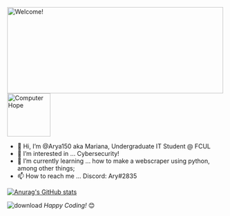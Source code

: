 
<img src="https://i.imgur.com/kLwcZ9O.gif" alt="Welcome!" width="500" height="200"/>


<img src="https://www.deviantart.com/i-zz-y/art/Pixel-speech-bubble-Welcome-button-f2u-727930573" width="100" height="100" alt="Computer Hope">



- 👋 Hi, I’m @Arya150 aka Mariana, Undergraduate IT Student @ FCUL
- 👀 I’m interested in ... Cybersecurity!
- 🌱 I’m currently learning ... how to make a webscraper using python, among other things;
- 📫 How to reach me ... Discord: Ary#2835 



[![Anurag's GitHub stats](https://github-readme-stats.vercel.app/api?username=Arya150&show_icons=true&theme=radical)](https://github.com/anuraghazra/github-readme-stats)


![download](https://user-images.githubusercontent.com/97164081/194757475-e0858826-e164-4b97-8069-faea881aba44.gif)
<i>Happy Coding!</i> 😊


